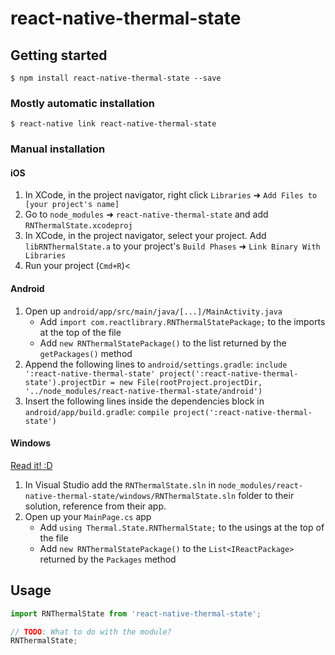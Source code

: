 
# react-native-thermal-state

## Getting started

`$ npm install react-native-thermal-state --save`

### Mostly automatic installation

`$ react-native link react-native-thermal-state`

### Manual installation


#### iOS

1. In XCode, in the project navigator, right click `Libraries` ➜ `Add Files to [your project's name]`
2. Go to `node_modules` ➜ `react-native-thermal-state` and add `RNThermalState.xcodeproj`
3. In XCode, in the project navigator, select your project. Add `libRNThermalState.a` to your project's `Build Phases` ➜ `Link Binary With Libraries`
4. Run your project (`Cmd+R`)<

#### Android

1. Open up `android/app/src/main/java/[...]/MainActivity.java`
	- Add `import com.reactlibrary.RNThermalStatePackage;` to the imports at the top of the file
	- Add `new RNThermalStatePackage()` to the list returned by the `getPackages()` method
2. Append the following lines to `android/settings.gradle`:
		```
		include ':react-native-thermal-state'
		project(':react-native-thermal-state').projectDir = new File(rootProject.projectDir, 	'../node_modules/react-native-thermal-state/android')
		```
3. Insert the following lines inside the dependencies block in `android/app/build.gradle`:
		```
			compile project(':react-native-thermal-state')
		```

#### Windows
[Read it! :D](https://github.com/ReactWindows/react-native)

1. In Visual Studio add the `RNThermalState.sln` in `node_modules/react-native-thermal-state/windows/RNThermalState.sln` folder to their solution, reference from their app.
2. Open up your `MainPage.cs` app
	- Add `using Thermal.State.RNThermalState;` to the usings at the top of the file
	- Add `new RNThermalStatePackage()` to the `List<IReactPackage>` returned by the `Packages` method


## Usage
```javascript
import RNThermalState from 'react-native-thermal-state';

// TODO: What to do with the module?
RNThermalState;
```
